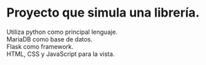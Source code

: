 # Proyecto que simula una librería.

Utiliza python como principal lenguaje.  
MariaDB como base de datos.  
Flask como framework.  
HTML, CSS y JavaScript para la vista.  
